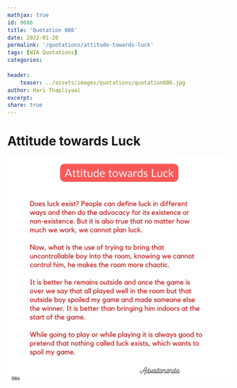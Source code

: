 ```yaml
---
mathjax: true
id: 9086
title: 'Quotation 086'
date: 2022-01-20
permalink: '/quotations/attitude-towards-luck'
tags: [WIA Quotations] 
categories: 

header:
    teaser: ../assets/images/quotations/quotation086.jpg
author: Hari Thapliyaal 
excerpt:
share: true 
---
```


# Attitude towards Luck

![Attitude towards Luck](../assets/images/quotations/quotation086.jpg)

